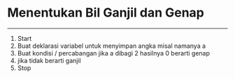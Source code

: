 # Menentukan Bil Ganjil dan Genap

---

1. Start
2. Buat deklarasi variabel untuk menyimpan angka misal namanya a
3. Buat kondisi / percabangan jika a dibagi 2 hasilnya 0 berarti genap
4. jika tidak berarti ganjil
5. Stop
